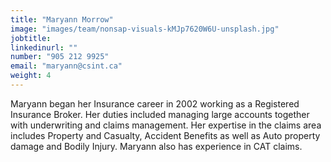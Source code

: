 ```yaml
---
title: "Maryann Morrow"
image: "images/team/nonsap-visuals-kMJp7620W6U-unsplash.jpg"
jobtitle:
linkedinurl: ""
number: "905 212 9925"
email: "maryann@csint.ca"
weight: 4
---
```


Maryann began her Insurance career in 2002 working as a Registered Insurance Broker. Her duties included managing large accounts together with underwriting and claims management. Her expertise in the claims area includes Property and Casualty, Accident Benefits as well as Auto property damage and Bodily Injury. Maryann also has experience in CAT claims.